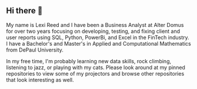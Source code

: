## Hi there 👋

My name is Lexi Reed and I have been a Business Analyst at  Alter Domus for over two years focusing on developing, testing, and fixing client and user reports using SQL, Python, PowerBi, and Excel in the FinTech industry. I have a Bachelor's and Master's in Applied and Computational Mathematics from DePaul University. 

In my free time, I'm probably learning new data skills, rock climbing, listening to jazz, or playing with my cats. Please look around at my pinned repositories to view some of my projectors and browse other repositories that look interesting as well.

<!--
**lreed2450/lreed2450** is a ✨ _special_ ✨ repository because its `README.md` (this file) appears on your GitHub profile.

Here are some ideas to get you started:

- 🔭 I’m currently working on ...
- 🌱 I’m currently learning ...
- 👯 I’m looking to collaborate on ...
- 🤔 I’m looking for help with ...
- 💬 Ask me about ...
- 📫 How to reach me: ...
- 😄 Pronouns: ...
- ⚡ Fun fact: ...
-->
